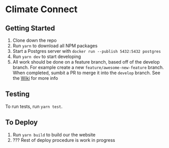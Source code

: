 # Climate Connect

## Getting Started

1. Clone down the repo
2. Run `yarn` to download all NPM packages
3. Start a Postgres server with `docker run --publish 5432:5432 postgres`
4. Run `yarn dev` to start developing
5. All work should be done on a feature branch, based off of the develop branch. For example create
   a new `feature/awesome-new-feature` branch. When completed, sumbit a PR to merge it into the
   `develop` branch. See the
   [Wiki](https://github.com/climateconnect/climateconnect/wiki/Github-Branching-Guidelines) for
   more info

## Testing

To run tests, run `yarn test`.

## To Deploy

1. Run `yarn build` to build our the website
2. ??? Rest of deploy procedure is work in progress
